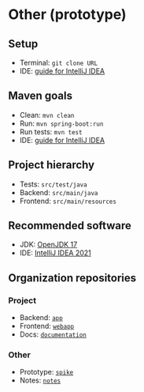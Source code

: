 
# Other (prototype)
## Setup
- Terminal: `git clone URL`
- IDE: [guide for IntelliJ IDEA](https://www.jetbrains.com/help/idea/manage-projects-hosted-on-github.html#clone-from-GitHub)
## Maven goals
- Clean: `mvn clean`
- Run: `mvn spring-boot:run`
- Run tests: `mvn test`
- IDE: [guide for IntelliJ IDEA](https://www.jetbrains.com/help/idea/work-with-maven-goals.html#run_goal)
## Project hierarchy
- Tests: `src/test/java`
- Backend: `src/main/java`
- Frontend: `src/main/resources`
## Recommended software
- JDK: [OpenJDK 17](https://jdk.java.net/17)
- IDE: [IntelliJ IDEA 2021](https://www.jetbrains.com/idea)
## Organization repositories
### Project
- Backend: [`app`](https://github.com/Team-EI1039-EI1048-2021-22/app)
- Frontend: [`webapp`](https://github.com/Team-EI1039-EI1048-2021-22/webapp)
- Docs: [`documentation`](https://github.com/Team-EI1039-EI1048-2021-22/documentation)
### Other
- Prototype: [`spike`](https://github.com/Team-EI1039-EI1048-2021-22/spike)
- Notes: [`notes`](https://github.com/Team-EI1039-EI1048-2021-22/notes)

